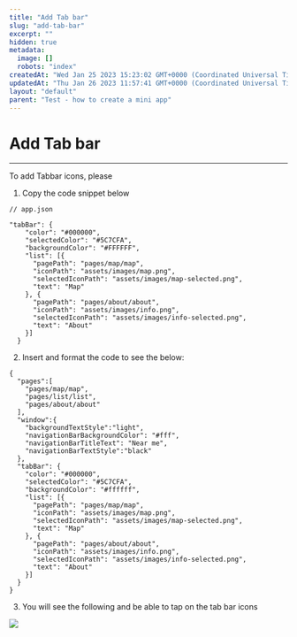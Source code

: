```yaml
---
title: "Add Tab bar"
slug: "add-tab-bar"
excerpt: ""
hidden: true
metadata: 
  image: []
  robots: "index"
createdAt: "Wed Jan 25 2023 15:23:02 GMT+0000 (Coordinated Universal Time)"
updatedAt: "Thu Jan 26 2023 11:57:41 GMT+0000 (Coordinated Universal Time)"
layout: "default"
parent: "Test - how to create a mini app"
---
```

# Add Tab bar 
*** 
To add Tabbar icons, please

1. Copy the code snippet below 

```Text
// app.json

"tabBar": {
    "color": "#000000",
    "selectedColor": "#5C7CFA",
    "backgroundColor": "#FFFFFF",
    "list": [{
      "pagePath": "pages/map/map",
      "iconPath": "assets/images/map.png",
      "selectedIconPath": "assets/images/map-selected.png",
      "text": "Map"
    }, {
      "pagePath": "pages/about/about",
      "iconPath": "assets/images/info.png",
      "selectedIconPath": "assets/images/info-selected.png",
      "text": "About"
    }]
  }
```

2. Insert and format the code to see the below:

```
{
  "pages":[
    "pages/map/map",
    "pages/list/list",
    "pages/about/about"
  ],
  "window":{
    "backgroundTextStyle":"light",
    "navigationBarBackgroundColor": "#fff",
    "navigationBarTitleText": "Near me",
    "navigationBarTextStyle":"black"
  },
  "tabBar": {
    "color": "#000000",
    "selectedColor": "#5C7CFA",
    "backgroundColor": "#ffffff",
    "list": [{
      "pagePath": "pages/map/map",
      "iconPath": "assets/images/map.png",
      "selectedIconPath": "assets/images/map-selected.png",
      "text": "Map"
    }, {
      "pagePath": "pages/about/about",
      "iconPath": "assets/images/info.png",
      "selectedIconPath": "assets/images/info-selected.png",
      "text": "About"
    }]
  }
}
```

3. You will see the following and be able to tap on the tab bar icons 

![](https://files.readme.io/b2eaded-image.png)
